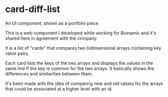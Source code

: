 # card-diff-list
An UI component, shown as a portfolio piece

This is a web component I developed while working for Bionamic and it's shared here in agreement with the company.

It is a list of "cards" that compares two bidimensional arrays  containing key value pairs.

Each card lists the keys of the two arrays and displays the values in the same line if the key is common for the two arrays. It basically shows the differences and similarities between them.

It's been made with the idea of comparing new and old values for the arrays that could be associated at a higher level with an id.
